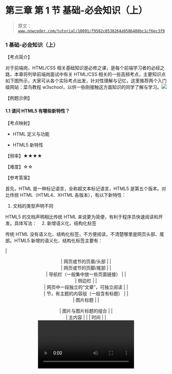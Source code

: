 # 第三章 第 1 节 基础-必会知识（上）

> 原文：[`www.nowcoder.com/tutorial/10091/f9582c0538264a9586488bc1cf6ec3f9`](https://www.nowcoder.com/tutorial/10091/f9582c0538264a9586488bc1cf6ec3f9)

### 1 基础-必会知识（上）

【考点简介】

对于前端岗，HTML/CSS 相关基础知识是必修之课，是每个前端学习者的必经之路，本章将列举前端岗面试中有关 HTML/CSS 相关的一些高频考点，主要知识点如下图所示，大家可从各个实际考点出发，针对性理解与记忆，这里推荐两个入门级网站：菜鸟教程 w3school，以供一些刚接触这方面知识的同学了解与学习。![](img/cdb8e6f0204fc6d736e73a8177248ace.png)

【例题示例】

#### 1.1 请问 HTML5 有哪些新特性？

【考点映射】

*   HTML 定义与功能

*   HTML5 新特性

【频率】★★★★

【难度】☆☆

【参考答案】

首先，HTML 是一种标记语言，全称超文本标记语言，HTML5 是第五个版本。对比传统 HTML（HTML4、XHTML 各版本），有以下新特性：

1.  文档的类型声明不同

HTML5 的文档声明相比传统 HTML 来说更为简便，有利于程序员快速阅读和开发。具体写法：<!DOCTYPE html>    2\. 新增语义化、结构化标签

传统 HTML 没有语义化、结构化标签，不方便阅读，不清楚哪里是网页头部、尾部。HTML5 新增的语义化、结构化标签主要有：

| <header> | 网页或节的页眉/头部 |
| <footer> | 网页或节的页脚/尾部 |
| <nav> | 导航栏（一般集中放一些页面链接） |
| <aside> | 侧边栏 |
| <article> | 网页中一段独立的“文章”，可独立阅读 |
| <section> | 节，有主题的内容组（一般含有标题） |
| <figcaption> | 图片标题 |
| <figure> | 图片与图片标题的组合 |
| <main> | 主内容 |
| <time> | 时间 |
| <video> | 视频 |
| <datalist> | 选项列表 |
| <summary> | 包含 details 元素的标题 |

下图是传统元素结构以及符合 HTML5 标准的语义化元素结构对比：

![](img/0d7c7090d9f9b3a4f91e7bde215f9822.png)**    3\. 增强型表单，**以便更好地控制与验证 input

新增的 input 类型：color、date、datetime、datetime-local、email、month、number、range、search、tel、time、url、week

新增表单属性（输入限制）：placehoder、required、pattern、autofocus、multiple、step、min/max、height/wdith    4\. 图像标签新增<canvas>、<svg>标签用于在网页绘制图形    5\. 多媒体标签新增<audio>标签，以供引入音频    6\. 新增的一些功能性 API

WebStorage 本地存储，HTML5 新增了两种客户端本地存储数据方法：

*   localStorage：长期有效的数据存储，

*   sessionStorage：只针对当前会话的数据存储。

地理定位，可使用 getCurrentPosition()函数直接获取用户位置

WebSocket 协议，能从客户端使用简单的语法推动消息到服务器，为客户端与服务端之间提供了一种全双工通信机制

requestAnimationFrame 请求动画关键帧，把每一帧中的所有 DOM 操作集中起来，在一次重绘或回流中就完成，并且重绘或回流的时间间隔紧紧跟随浏览器的刷新频率，一般频率为每秒 60 帧

Drag 和 Drop 拖放，抓取对象以后拖到另一个位置

【延伸考点】

1.  什么是<!DOCTYPE>声明？

对标记语言的文档类型声明，告知浏览器该页面使用的是哪个 HTML 版本，浏览器的解析器用什么文档标准解析页面文档，必须在 HTML 文档的第一行，且位于 <html> 标签之前，但不属于 HTML 标签

在 HTML5 中只有一种：<!DOCTYPE html>，HTML 4.01 中有三种模式：分别是：Strict、Transitional 和 Frameset    2\. 什么是语义化标签？

能传达标签所包含内容类型的信息，开发者能直观地分辨标签和属性的用途

常见语义化标签：<hn>：h1~h6，分级标题；<header>：头部；<nav>：导航栏；

<main>：主要内容；<footer>：尾部

常见非语义化标签：<div>、<span>

语义化标签的一些优点：

代码结构清晰，即使没有 css 的情况下，也能够呈现出清晰的内容结构

有利于 SEO，爬虫依赖标签来确定关键字权重，可以和搜索引擎建立良好的沟通，帮助抓取更多的有效信息

提升用户体验，例如 title、alt 属性可以解释名称、图片信息

代码可读性强，便于团队开发和维护，让其他开发人员能快速理解 HTML 结构，减少差异化。

便于其他设备解析: 如屏幕阅读器、盲人阅读器、移动设备等，网页渲染效率高  **3\.** **cookie、localStorage、sessionStorage 区别？**

cookie 是服务器发给客户端的一种特殊认证信息，通常以文本的方式保存在客户端，始终在同源的 http 请求中携带（即使不需要），以供服务器验证当前浏览器用户身份，常见应用场景：验证用户身份、保存上次登录信息、统计浏览次数

sessionStorage 和 localStorage 仅用于本地保存，不会自动把数据发给服务器

|  | 有期时间 | 作用域 | 存储大小 | 存储位置 |
| cookie | 在过期时间前一直有效（即使浏览窗口器关闭） | domain 本身以及 domain 下的所有子域名（跨域请求的 cookie 在 fetch 时需要设置 withCredentials） | 不能超过 4k | 浏览器端 |
| localStorage | 长期存储，浏览器窗口关闭数据不丢失（除非主动删除） | 所有同源窗口共享 | 虽有存储大小限制，但可达到 5M 或更大 |
| sessionStorage | 临时存储，当前浏览器窗口关闭后自动删除 | 不同浏览器窗口不共享 |

  **4\.** **WebSocket 协议及实现原理？**

HTTP 协议有一个局限：通信只能由客户端发起，服务器端不能实时发送最新数据给客户端（具有被动性）

数据交互有两种模式：Push（推模式）、Pull（拉模式）

Push：客户端与服务端建立好网络长连接，服务器有相关数据，直接通过长连接通道推送到客户端

Pull：客户端主动向服务端发出请求，拉取相关数据

那怎么获取最新数据呢？ 传统有两种方式：轮询、长轮询

轮询：开启一个定时器，每隔一段时间调用 Ajax 请求一次数据

长轮询：本质也是轮询，不过是阻塞型（一直打电话，没收到就不挂电话），客户端发起连接后，如果没消息，就一直不返回 Response 给客户端，直到有消 息才返回或超时。基于事件的触发，一个事件接一个事件。

而**WebSocket 协议只需要发送一次请求**，只要服务器有最新数据就会自动发送给客户端，不用重复请求（类似天气预报，每当天气有变化则会自动更新最新天气状况）

**WebSocket 协议没有同源限制，**客户端可与任意服务器通信，可用于解决跨域

实现原理：

WebSocket 是一个应用层协议，必须依赖 HTTP 协议进行第一次握手 ，握手成功后，数据就直接从 TCP 通道传输，与 HTTP 再无关联。WebSocket 进行了 HTTP 握手 + 双工的 TCP 数据传输

协议以 frame 形式传输数据，会将一条消息分为几个 frame，按照先后顺序传输。大数据可以分片传输，不用考虑到数据大小导致的长度标志位不足够的情况，可以边生成数据边传递消息，传输效率高

#### 1.2 请问 CSS3 有哪些新特性？

【考点映射】

*   CSS 定义与功能

*   CSS3 新特性

【频率】★★★★

【难度】☆☆

【参考答案】

CSS 为层叠样式表，用来定义页面中的 HTML 各标签如何显示，控制页面的整体布局与样式。

CSS3 为 W3C 组织发布的最新版 CSS，主要有以下新特性：

1.  选择器

CSS3 增加了很多选择器，以供样式绑定使用，常用的主要有：

:nth-child(n)：匹配其父标签的第 n 个子元素，不论元素类型，n 可以是数字、关键字、公式

:nth-of-type(n)：选择与之其匹配的父元素的第 N 个子元素

:frist-child：相对于父级做参考，“所有”子元素的第一个子元素，并且“位置”要对应

:empty：选择没有子元素的每个元素

[abc*="def"]：选择 adc 属性值中包含子串"def"的所有元素

所有新增选择器可见[CSS 选择器参考手册](https://www.w3school.com.cn/cssref/css_selectors.asp)    2\. 动画

CSS3 新增创建动画方法，通过@keyframes 规则创建动画，在规则中指定 CSS 样式，就能创建由当前样式逐渐改为新样式的动画效果，用百分比来规定变化发生的时间，或用"from" 和 "to"（等同于 0% 和 100%）

利用 animation 属性将动画绑定到指定选择器上，至少绑定动画名称与时长    3\. 形状变换

CSS3 新增了 transform 属性实现元素的旋转、缩放、倾斜平移等形状变换。主要有一下新方法：

translate()：元素从当前位置在 x 坐标、y 坐标上移动

rotate()：元素顺时针旋转给定的角度（负值则逆时针旋转）

scale()：通过向量形式定义的缩放值来放大或缩小元素尺寸

skew()：元素按照一定的角度进行倾斜转换    4\. 文本 CSS3 新增 text-shadow 属性可实现文本阴影，text-overflow 属性可规定当文本溢出盒子时呈现效果    5\. 边框

CSS3 新增边框属性，可呈现更多的边框效果，有以下 3 个边框属性：

border-radius：创建圆角矩形

box-shadow：给盒子添加阴影效果

border-image：可利用图片创建边框    6\. 过渡 CSS3 提供 transition 属性呈现元素由 A 样式过渡至 B 样式，常用两个值定义过渡效果：transition-property：过渡的属性列表，transition-duration：过渡持续的时间**7\.** **盒模型定义**

CSS3 增加了新的用户界面属性来调整标签尺寸、盒尺寸以及外部轮廓等，常用属性有：

resize：指定一个标签可由用户调整大小

outline-offset：对轮廓进行偏移，并在超出边框边缘的位置绘制轮廓

box-sizing：允许以确切的方式定义适应某个区域的具体内容，可定义盒模型，有三个值：content-box：边框和 padding 不包含在元素的宽高之内、border-box：边框和 padding 包含在元素的宽高之内、inherit：从父标签继承 box-sizing 属性值**8\.** **Flex 布局**

弹性布局，使页面布局更加方便与灵活，舍弃传统上下排列页面元素，采用双轴排列方式，水平主轴与垂直交叉轴，并按照比例对元素进行放大与缩小，可利用简洁语法实现自适应布局

通过 6 个属性设置容器属性：flex-direction、flex-wrap、flex-flow、justify-content、align-items、align-content，设置容器的轴线方向、元素对齐方向、换行

通过 6 个属性设置元素属性：order、flex-grow、flex-shrink、flex-basis、flex、align-self，设置元素的排列顺序、放大/缩小比例、多余空间分配方案、对齐方案

【延伸考点】

1.  盒模型与宽高计算方式？

前端页面都由一个个盒子组成，每个盒子由 content、padding、border、margin4 部分组成。目前主要有两种盒模型：标准盒模型与 IE 盒模型（怪异盒模型），不同盒模型盒子的宽高值不同

标准盒模型：width 和 height 指 content 区域的宽度和高度，增加内边距、边框和外边距不会影响内容区域的尺寸，但是会增加元素框的总尺寸

IE 盒模型（怪异盒模型）：width 和 height 指 content+border+padding 的宽度和高度

盒模型结构如下图（）：

![](img/2a58989551e2b7c6952c672759114163.png)

如何设置盒模型？

1、若定义了完整的<!DOCTYPE>声明，会直接触发标准盒模型，若<!DOCTYPE>声明缺失，则会由浏览器自己判定，IE 浏览器中 IE9 以下（IE6.IE7.IE8）的版本触发 IE 盒模型，其他浏览器会默认为标准盒模型

2、可通过 box-sizing 属性来设置盒模型解析模式：content-box： 默认值，border 和 padding 不算到 width 范围内，可以理解为标准盒模型，border-box：border 和 padding 划到 width 范围内，可以理解为怪异盒模型

#### 1.3 请问你了解行内元素、块级元素、空元素吗，它们如何互相转换？

【考点映射】

*   行内元素、块级元素、空元素定义

*   行内元素、块级元素转换方式

【频率】★★★★★

【难度】☆

【参考答案】

行内元素（内联元素）：与其他元素水平方向依次排列，处于同一行，通常不会以新行开始，宽度就是内容的宽度，不可改变

块级元素：总在新一行开始，一个元素独占一行，宽度默认 100%（继承父元素宽度）

两者区别总结如下表：

|  | 行内元素 | 块级元素 |
| 容纳内容 | 只能容纳文本或其他内联元素 | 容纳内联元素或其他块元素 |
| 设置宽度 width | 无效 | 有效 |
| 设置高度 height |
| 设置内边距 padding | 左右有效，上下无效 |
| 设置外边距 margin |
| 常见元素 | <a>、<span>、<strong>、<i>、 <button>、<em>、<label>、<textarea>、<kbd>...... | <div>、<hn>、<p> 、<ul>、<ol>、<li>、<header>、<footer>、<form>、<nav>...... |

空元素：官方术语为自闭合标签，没有内容的 HTML 元素，没有闭合标签，在开始标签就关闭了，常见标签：<br>、<hr>、<img>、<input>、<link>、<meta>

行内元素和块级元素转换方式

**1、display 属性**

display：inline-block 行内元素——>行内块元素

display：block 行内元素——>块级元素

display：inline 块级元素——>行内元素

**2、float**

设置行内元素 float：left/right，则该行内元素隐式转换为块级元素 ，且有浮动特性

**3、position**

设置行内元素 position：absolute/fixed 会把行内元素隐式转换为块级元素，且有定位特性

【延伸考点】

1.  置换元素定义与特点？

置换元素：内容不受 CSS 视觉格式化模型控制，渲染模型不考虑对此内容渲染，拥有固定尺寸的元素（有且仅有置换元素有固定尺寸），浏览器依据元素的标签和属性来决定具体显示内容，又名替换元素

块级元素包含置换元素、非置换元素；行内元素同样包含置换元素、非置换元素；行内置换元素有可修改的宽高属性，其默认值即元素的固有宽高

常见置换元素有：视图元素<img>、<object>、<video>等

表单元素<textarea>、<input>、<select>等

某些元素只在一些特殊情况下表现为可替换元素，如 <audio>、<canvas>等

#### 1.4 请问 CSS 选择器有哪些，应该如何计算优先级？

【考点映射】

*   CSS 选择器

*   CSS 优先级算法

【频率】★★★★★

【难度】☆

【参考答案】

CSS 选择器可将 CSS 样式表与 HTML 元素进行一一绑定，实现一对一，一对多、多对一的样式控制。CSS 样式具有三大特性：继承、 优先级和层叠

继承：即子类元素继承父类的样式

优先级：指不同类别样式的权重比较

层叠：当数量相同时，后者覆盖前者

CSS 选择器分类众多，主要可分为以下几类：

| 标签选择器 | 如：body,div,p,ul,li |
| 类选择器 | 如：class="head",class="head_logo" |
| ID 选择器 | 如：id="name",id="name_txt" |
| 全局选择器（通配符选择器） | 如：*号 |
| 组合选择器 | 如：.head .head_logo（各选择器用空格键分开） |
| 后代选择器 | 如：#head .nav ul li 从父集到子孙集的选择器 |
| 群组选择器 | div,span,img {color:Red} 即具有相同样式的标签分组显示 |
| 继承选择器 | 如：div p（各选择器用空格键分开） |
| 伪类选择器 | 如：a 元素的伪类，4 种状态：link、visited、active、hover |
| 字符串匹配属性选择器 | 如：^ $ *三种，分别对应开始、结尾、包含 |
| 子选择器 | 如：div>p （大于号>分隔） |
| 相邻选择器 | 如：h1+p（加号+分隔） |

CSS 优先级算法：

对于同一优先级选择器，后写的会覆盖先写的样式

当两个不同选择器都作用到同一个 HTML 元素时，如果定义的属性值有冲突，那么应该受哪个选择器控制？CSS 有一套固定的优先级排序：属性后面使用!important > 作为 style 属性行内样式>ID 选择器 > 类选择器 = 属性选择器 = 伪类选择器  > 标签选择器= 伪元素选择器 > 通配符选择器 > 继承选择器 > 浏览器默认属性

当有多个级别组合的选择器时，往往利用上述优先级排序无法得出优先级，故有以下优先级计算方式：

每个选择器对应一个初始"四位数"：0、0、0、0

若是 行内选择器，则加 1、0、0、0

若是 ID 选择器，则加 0、1、0、0

若是 类选择器/属性选择器/伪类选择符，则分别加 0、0、1、0

若是 标签选择器/伪元素选择器，则分别加 0、0、0、1

最终优先级由级别权重与出现次数决定，统计元素对应的所有选择器的权重与次数，最终得到的”四位数“，从左到右进行比较，大的优先级越高。

需注意：

*   !important 的优先级是最高的，但出现冲突时则需比较“四位数”

*   通配符选择器、子选择器、相邻选择器、同胞选择器权重值为 0

*   优先级相同时，则采用就近原则，选择最后出现的样式

【相关例题】

![](img/be0c5f3e5e34af909943201268fc4355.png)

【参考题解】

各选项选择器最终优先级为：

A ：0、0、1、1

     B ：0、1、0、0

    C ：0、0、1、1

    D ：0、1、0、1

     综上，选项 D 的优先级最高

#### 1.5 请问伪元素与伪类有什么区别？

【考点映射】

*   伪元素与伪类

【频率】★★★★

【难度】☆

【参考答案】

伪类：本质上是为了弥补常规 CSS 选择器的不足，存在 DOM 文档中(无标签，找不到，只有符合触发条件时才能看到 )，逻辑上存在但在文档树中却无须标识的“幽灵”分类。

伪元素：本质上是创建了一个有内容的虚拟容器，不实际存在于 DOM 文档树中，仅在逻辑上存在，是虚拟的元素，代表某个元素的子元素

比如，有以下 HTML 代码：

```cpp
<div>
    <p>a</p>
    <p>b</p>
</div>

```

想要第一个 p 标签字体颜色变蓝色，使用伪类就很简单：

```cpp
p:first-child{
    color:blue;
}
```

不用伪类呢？ 就需要为第一个 p 标签添加一个类 class，再通过类选择器添加颜色属性：

```cpp
<div>
    <p class="first-child">a</p>
    <p>b</p>
</div>
<style type="text/css">
.first-child{
    color:blue;
}
</style>
```

使用伪元素来实现该效果：

```cpp
p::first-child{
    color:blue;
}

```

不用伪元素呢？则需要在第一个 p 标签中创建一个 span 标签，再通过 span 标签选择器添加颜色属性

```cpp
<div>
    <p><span>a</span></p>
    <p>b</p>
</div>
<style type="text/css">
p span{
    color:blue;
}
</style>

```

*   伪类是通过添加“class 类”来实现，伪元素是通过添加“元素”来实现，二者本质区别：是否创造了新元素

*   可同时使用多个伪类，而只能同时使用一个伪元素，伪类可理解为添加类，所以可以多个，而伪元素在一个选择器中只能出现一次，并且只能出现在末尾

*   伪类和伪元素的语法不同：伪类单冒号，如：link 、：hover ；伪元素双冒号，如：::after、::before

常见的伪类及功能分类如下图可见：

![](img/d18c2b7a04b498ca2b0aaf5dcce0e599.png)

常见的伪元素如下表可见：

| ::before（CSS2 中为 :before） | 在选中元素之前添加内容 |
| ::after（CSS2 中为 :after） | 在选中元素之后添加内容 |
| ::first-letter（CSS1 中为 :first-letter） | 向选取文字块的第一个字符添加特殊样式 |
| ::first-line（CSS1 中为 :first-line） | 向选取文字块的首行字符添加特殊样式 |
| ::placeholder |  选取字段的占位符文本(提示信息) |
| ::selection | 选取文档中高亮(反白)的部分 |
| ::inactive-selection  | 选取非活动状态时文档中高亮(反白)的部分 |
| ::marker | 选取列表自动生成的项目标记符号 |

#### 1.6 请问什么是 DOM 结构？

【考点映射】

*   DOM 结构

【频率】★★★

【难度】☆

【参考答案】

浏览器渲染页面都是从解析 HTML 文档开始的，HTML 文档中定义了该页面所有组成元素以及分布结构，解析时，将元素转换为一个个 DOM 节点，再根据各元素间的所属关系，转换为 DOM 树，如下图示例所示，每个页面都有对应的 DOM 树

![](img/78de0e1ea4a24f0be0fd1f66af38def2.png)

#### 1.7 请问你了解哪些 CSS 常用单位？

【考点映射】

*   CSS 常用单位总结

【频率】★★★★

【难度】☆

【参考答案】

可将单位分为绝对单位与相对单位，绝对单位即固定长度的单位，不会变化，主要有：pt：Points 磅、in：Inches 英寸、mm：Millimeter 毫米、cm：Centimeter 厘米、q：Quarter millimeters 1/4 毫米。

相对单位会随着参考值得变化而变化，在开发中使用频率更高，主要有：

*   **px：**Pixel CSS 像素，是 web 页面图像显示的基本单元，区别于物理像素，不是一个确定的物理量，也不是一个点或者小方块，而是 CSS 中的一个抽象概念，是一个相对单位，受上下文影响，默认情况（zoom100%）下 1 个 CSS 像素等于 1 个物理像素，若手动将页面放大或缩小，1 个 CSS 像素就不等于 1 个物理像素。

在一些高 PPI（每英寸像素数）的设备上，1 个 CSS 像素默认相当于多个物理像素。比如 iPhone 的屏幕对比一般的手机屏幕会看起来更精细清晰一些，iPhone6、7、8 都是两倍屏手机，1 个 CSS 像素等于 2 个物理像素，对比一般的手机屏幕会看起来更清晰一些。

*   **rem：**Root element meter 通过根文档（ body/html ）内文本的字体尺寸计算尺寸，如下代码示例，若未指定字体大小则为浏览器默认字体大小（浏览器默认字体大小为 16px)。

```cpp
<body>     
<div class="element"></div> 
</body>  
<style type="text/css">  
body {     
    font-size: 14px; 
} 
.element {     
    font-size: 16px;     
    width: 2rem;     /* 2rem === 28px */ 
} 
</style>

```

*   **em：**Element meter 通过当前对象内文本的字体尺寸计算尺寸，若未指定字体大小则继承自上级元素，直至 body，若 body 未指定则为浏览器的默认字体尺寸。

```cpp
<body>     
<div class="element"></div> 
</body>  
<style type="text/css"> 
body {     
    font-size: 14px; 
} 
.element {     
    font-size: 16px;     
    width: 2em;     /* 2em === 32px */ } 
</style>

```

*   **%：**百分比，笼统的说是相对于父元素的百分比，不同 CSS 属性，百分比的表现有所不同。常见使用场景：

*   width、height：width 相对于父元素的宽；height 相对于父元素的高进行百分比计算

*   定位 relative：top、bottom 相对父元素的高;left 、right 相对于父元素的宽进行计算

*   border-radius：相对自身标签的宽高设置每个边角的垂直和水平半径

*   margin: left、right、top、bottom 相当于父元素的宽度进行计算

*   定位 absolute：top、bottom 相对定位元素的高；left 、right 相对于定位元素的宽进行计算，同时位于 absolute 中的其他属性如 width heiht margin 等都相当于定位元素进行计算

*   line-hight 设置内联元素垂直居中时，%相对于文本的行高进行计算，非父元素

*   **vh vw：**view height/view width，相对于视口的高度和宽度，视口指屏幕可见范围，1vh 等于 1/100 的视口高度，1vw 等于 1/100 的视口宽度。假设浏览器高度 950px，宽度为 1920px, 1 vh = 950px/100 = 9.5 px，1vw = 1920px/100 =19.2 px

【延伸考点】

1.  **物理像素与 CSS 像素有什么换算关系呢？**

CSS 像素*DPR = 物理像素

像素比（DPR）：一个 CSS 像素占用几个物理像素
